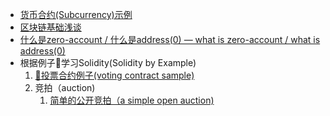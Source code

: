 - [货币合约(Subcurrency)示例](./subcurrency-sample.sol)
- [区块链基础浅谈](./BlockchainBasics.md)
- [什么是zero-account / 什么是address(0) — what is zero-account / what is address(0)](./WhatIsZeroAccount.md)
- 根据例子🌰学习Solidity(Solidity by Example)
  1. [🌰投票合约例子(voting contract sample)](./voting-sample.sol)
  2. 竞拍（auction)
     1. [简单的公开竞拍（a simple open auction)](./simple-open-auction.sol)

